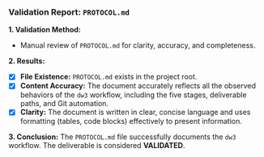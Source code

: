 ### **Validation Report: `PROTOCOL.md`**

**1. Validation Method:**
*   Manual review of `PROTOCOL.md` for clarity, accuracy, and completeness.

**2. Results:**
*   [x] **File Existence:** `PROTOCOL.md` exists in the project root.
*   [x] **Content Accuracy:** The document accurately reflects all the observed behaviors of the `dw3` workflow, including the five stages, deliverable paths, and Git automation.
*   [x] **Clarity:** The document is written in clear, concise language and uses formatting (tables, code blocks) effectively to present information.

**3. Conclusion:**
The `PROTOCOL.md` file successfully documents the `dw3` workflow. The deliverable is considered **VALIDATED**.
